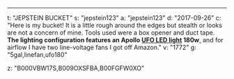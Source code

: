 ---
t: "JEPSTEIN BUCKET"
s: "jepstein123"
a: "jepstein123"
d: "2017-09-26"
c: "Here is my bucket! It is a little rough around the edges but stealth or looks are not a concern of mine. Tools used were a box opener and duct tape. <strong>The lighting configuration features an Apollo <a href='https://amzn.to/36NO5zr'>UFO LED light</a> 180w</strong>, and for airflow I have two line-voltage fans I got off Amazon."
v: "1772"
g: "5gal,linefan,ufo180"

z: "B000VBW17S,B009OXSFBA,B00FGFW0XO"

